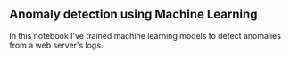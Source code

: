 ## Anomaly detection using Machine Learning
In this notebook I've trained machine learning models to detect anomalies from a web server's logs.
